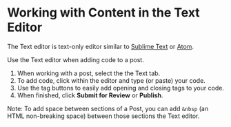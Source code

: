 # Working with Content in the Text Editor

The Text editor is text-only editor similar to [Sublime Text](https://www.sublimetext.com/) or [Atom](https://atom.io/).

Use the Text editor when adding code to a post.

1. When working with a post, select the the Text tab.
2. To add code, click within the editor and type \(or paste\) your code. 
3. Use the tag buttons to easily add opening and closing tags to your code. 
4. When finished, click **Submit for Review** or **Publish**. 

Note: To add space between sections of a Post, you can add `&nbsp` \(an HTML non-breaking space\) between those sections the Text editor.

